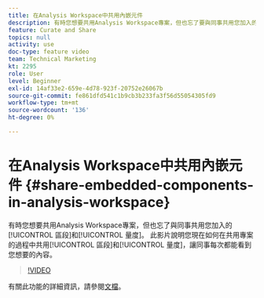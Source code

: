 ```yaml
---
title: 在Analysis Workspace中共用內嵌元件
description: 有時您想要共用Analysis Workspace專案，但也忘了要與同事共用您加入的區段和量度。 此影片說明您現在如何在共用專案的過程中共用區段和量度，讓同事每次都能看到您想要的內容。
feature: Curate and Share
topics: null
activity: use
doc-type: feature video
team: Technical Marketing
kt: 2295
role: User
level: Beginner
exl-id: 14af33e2-659e-4d78-923f-20752e26067b
source-git-commit: fe861dfd541c1b9cb3b233fa3f56d55054305fd9
workflow-type: tm+mt
source-wordcount: '136'
ht-degree: 0%

---
```


# 在Analysis Workspace中共用內嵌元件 {#share-embedded-components-in-analysis-workspace}

有時您想要共用Analysis Workspace專案，但也忘了與同事共用您加入的[!UICONTROL 區段]和[!UICONTROL 量度]。 此影片說明您現在如何在共用專案的過程中共用[!UICONTROL 區段]和[!UICONTROL 量度]，讓同事每次都能看到您想要的內容。

>[!VIDEO](https://video.tv.adobe.com/v/24713/?quality=12)

有關此功能的詳細資訊，請參閱[文檔](https://experienceleague.adobe.com/docs/analytics/analyze/analysis-workspace/curate-share/curate.html?lang=en)。
